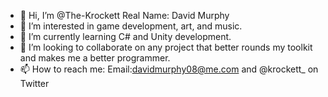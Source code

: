 - 👋 Hi, I’m @The-Krockett Real Name: David Murphy
- 👀 I’m interested in game development, art, and music. 
- 🌱 I’m currently learning C# and Unity development.
- 💞️ I’m looking to collaborate on any project that better rounds my toolkit and makes me a better programmer.
- 📫 How to reach me: Email:davidmurphy08@me.com and @krockett_ on Twitter 

<!---
The-Krockett/The-Krockett is a ✨ special ✨ repository because its `README.md` (this file) appears on your GitHub profile.
You can click the Preview link to take a look at your changes.
--->
